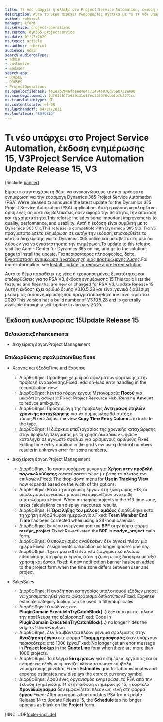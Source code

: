 ```yaml
---
title: Τι νέο υπάρχει ή άλλαξε στο Project Service Automation, έκδοση ενημέρωσης 15, V3
description: Αυτό το θέμα παρέχει πληροφορίες σχετικά με το τι νέο υπάρχει Project Service Automation, έκδοση ενημέρωσης 15, V3.
author: ruhercul
manager: kfend
ms.service: project-operations
ms.custom: dyn365-projectservice
ms.date: 01/27/2020
ms.topic: article
ms.author: ruhercul
audience: Admin
search.audienceType:
- admin
- customizer
- enduser
search.app:
- D365CE
- D365PS
- ProjectOperations
ms.openlocfilehash: fe1e2b2046faeee4e4c71484a976d70e8722e090
ms.sourcegitcommit: 3d78338773929121d17ec3386f6cb67bfb2272cc
ms.translationtype: HT
ms.contentlocale: el-GR
ms.lasthandoff: 04/27/2021
ms.locfileid: "5949319"
---
```

# <a name="project-service-automation-update-release-15-v3"></a><span data-ttu-id="5293e-103">Τι νέο υπάρχει στο Project Service Automation, έκδοση ενημέρωσης 15, V3</span><span class="sxs-lookup"><span data-stu-id="5293e-103">Project Service Automation Update Release 15, V3</span></span>

[!include [banner](../includes/psa-now-project-operations.md)]

<span data-ttu-id="5293e-104">Είμαστε στην ευχάριστη θέση να ανακοινώσουμε την πιο πρόσφατη ενημέρωση για την εφαρμογή Dynamics 365 Project Service Automation (PSA).</span><span class="sxs-lookup"><span data-stu-id="5293e-104">We’re pleased to announce the latest update for the Dynamics 365 Project Service Automation (PSA) application.</span></span> <span data-ttu-id="5293e-105">Αυτή η έκδοση περιλαμβάνει ορισμένες σημαντικές βελτιώσεις όσον αφορά την ποιότητα, την απόδοση και τη χρηστικότητα.</span><span class="sxs-lookup"><span data-stu-id="5293e-105">This release includes some important improvements to quality, performance, and usability.</span></span> <span data-ttu-id="5293e-106">Αυτή η έκδοση είναι συμβατή με το Dynamics 365 9.x.</span><span class="sxs-lookup"><span data-stu-id="5293e-106">This release is compatible with Dynamics 365 9.x.</span></span> <span data-ttu-id="5293e-107">Για να πραγματοποιήσετε ενημέρωση σε αυτήν την έκδοση, επισκεφθείτε το κέντρο διαχείρισης για το Dynamics 365 online και μεταβείτε στη σελίδα λύσεων για να εγκαταστήσετε την ενημέρωση.</span><span class="sxs-lookup"><span data-stu-id="5293e-107">To update to this release, visit the Admin Center for Dynamics 365 online, and go to the solutions page to install the update.</span></span> <span data-ttu-id="5293e-108">Για περισσότερες πληροφορίες, δείτε [Εγκατάσταση, ενημέρωση ή κατάργηση μιας προτιμώμενης λύσης](/power-platform/admin/install-remove-preferred-solution).</span><span class="sxs-lookup"><span data-stu-id="5293e-108">For more information, see [Install, update, or remove a preferred solution](/power-platform/admin/install-remove-preferred-solution).</span></span>

<span data-ttu-id="5293e-109">Αυτό το θέμα παραθέτει τις νέες ή τροποποιημένες δυνατότητες και επιδιορθώσεις για το PSA V3, έκδοση ενημέρωσης 15.</span><span class="sxs-lookup"><span data-stu-id="5293e-109">This topic lists the features and fixes that are new or changed for PSA V3, Update Release 15.</span></span> <span data-ttu-id="5293e-110">Αυτή η έκδοση έχει αριθμό δομής V3.10.5.28 και είναι γενικά διαθέσιμη μέσω μιας αυτοενημέρωσης που πραγματοποιήθηκε τον Ιανουάριο του 2020.</span><span class="sxs-lookup"><span data-stu-id="5293e-110">This version has a build number of V3.10.5.28 and is generally available through a self-update in January 2020.</span></span>

## <a name="update-release-15"></a><span data-ttu-id="5293e-111">Έκδοση κυκλοφορίας 15</span><span class="sxs-lookup"><span data-stu-id="5293e-111">Update Release 15</span></span> 

### <a name="enhancements"></a><span data-ttu-id="5293e-112">Βελτιώσεις</span><span class="sxs-lookup"><span data-stu-id="5293e-112">Enhancements</span></span>

- <span data-ttu-id="5293e-113">Διαχείριση έργων</span><span class="sxs-lookup"><span data-stu-id="5293e-113">Project Management</span></span>

### <a name="bug-fixes"></a><span data-ttu-id="5293e-114">Επιδιορθώσεις σφαλμάτων</span><span class="sxs-lookup"><span data-stu-id="5293e-114">Bug fixes</span></span>

- <span data-ttu-id="5293e-115">Χρόνος και έξοδα</span><span class="sxs-lookup"><span data-stu-id="5293e-115">Time and Expense</span></span>

  - <span data-ttu-id="5293e-116">Διορθώθηκε: Προσθήκη χειρισμού σφαλμάτων φόρτωσης στην προβολή εναρμόνισης.</span><span class="sxs-lookup"><span data-stu-id="5293e-116">Fixed: Add on-load error handling in the reconciliation view.</span></span>
  - <span data-ttu-id="5293e-117">Διορθώθηκε: Κέντρο πόρων έργου: Μετονομασία **Ποσού** για μικρότερη ασάφεια.</span><span class="sxs-lookup"><span data-stu-id="5293e-117">Fixed: Project Resource Hub: Rename **Amount** to reduce ambiguity.</span></span>
  - <span data-ttu-id="5293e-118">Διορθώθηκε: Προσαρμογή της προβολής **Αντιγραφή στηλών χρονικής καταχώρησης** για να συμπεριληφθεί αυτός ο τύπος.</span><span class="sxs-lookup"><span data-stu-id="5293e-118">Fixed: Adjust the view **Copy Time Entry Columns** to include the type.</span></span>
  - <span data-ttu-id="5293e-119">Διορθώθηκε: Η διάρκεια επεξεργασίας της χρονικής καταχώρησης στην προβολή πλέγματος με τη χρήση δεκαδικών ψηφίων καταλήγει σε άγνωστο σφάλμα για ορισμένους αριθμούς.</span><span class="sxs-lookup"><span data-stu-id="5293e-119">Fixed: Editing time entry duration in the grid view using decimal numbers results in unknown error for some numbers.</span></span>

- <span data-ttu-id="5293e-120">Διαχείριση έργων</span><span class="sxs-lookup"><span data-stu-id="5293e-120">Project Management</span></span>

  - <span data-ttu-id="5293e-121">Διορθώθηκε: Το αναπτυσσόμενο μενού για **Χρήση στην προβολή παρακολούθησης** αναπτύσσεται τώρα με βάση το πλάτος των επιλογών.</span><span class="sxs-lookup"><span data-stu-id="5293e-121">Fixed: The drop-down menu for **Use in Tracking View** now expands based on the width of the options.</span></span>
  - <span data-ttu-id="5293e-122">Διορθώθηκε: Κατά τη διαχείριση έργων στη ζώνη ώρας +13, οι υπολογισμοί εργασιών μπορεί να εμφανίζουν ανακριβή αποτελέσματα.</span><span class="sxs-lookup"><span data-stu-id="5293e-122">Fixed: When managing projects in the +13 time zone, tasks calculations can display inaccurate results.</span></span>
  - <span data-ttu-id="5293e-123">Διορθώθηκε: Η **Ώρα λήξης του μέλους ομάδας** διορθώθηκε κατά τη χρήση ενός 24ωρου ημερολογίου.</span><span class="sxs-lookup"><span data-stu-id="5293e-123">Fixed: **Team Member End Time** has been corrected when using a 24-hour calendar.</span></span>
  - <span data-ttu-id="5293e-124">Διορθώθηκε: Εκ νέου ενεργοποίηση του **BPF** στην κύρια φόρμα **msdyn_project**.</span><span class="sxs-lookup"><span data-stu-id="5293e-124">Fixed: Re-activated the **BPF** in **msdyn_project** main form.</span></span>
  - <span data-ttu-id="5293e-125">Διορθώθηκε: Ο υπολογισμός αναθέσεων δεν αγνοεί πλέον μία ημέρα.</span><span class="sxs-lookup"><span data-stu-id="5293e-125">Fixed: Assignments calculation no longer ignores one day.</span></span>
  - <span data-ttu-id="5293e-126">Διορθώθηκε: Έχει προστεθεί ένα νέο διαφημιστικό πλαίσιο ειδοποίησης στη φόρμα έργου, όταν η ζώνη ώρας διαφέρει μεταξύ χρήστη και έργου.</span><span class="sxs-lookup"><span data-stu-id="5293e-126">Fixed: A new notification banner has been added to the project form when the time zone differs between user and project.</span></span>

- <span data-ttu-id="5293e-127">Sales</span><span class="sxs-lookup"><span data-stu-id="5293e-127">Sales</span></span>

  - <span data-ttu-id="5293e-128">Διορθώθηκε: Η αναζήτηση κατηγορίας υπολογισμού εξόδων μπορεί να χρησιμοποιηθεί για το φιλτράρισμα διπλοτύπων.</span><span class="sxs-lookup"><span data-stu-id="5293e-128">Fixed: Expense estimate category lookup can be used to filter duplicates.</span></span>
  - <span data-ttu-id="5293e-129">Διορθώθηκε: Ο κώδικας στο **PluginDomain.ExecuteInTryCatchBlock(..)** δεν αποκρύπτει πλέον την προέλευση της εξαίρεσης.</span><span class="sxs-lookup"><span data-stu-id="5293e-129">Fixed: Code in **PluginDomain.ExecuteInTryCatchBlock(..)** no longer hides the origin of the exception.</span></span>
  - <span data-ttu-id="5293e-130">Διορθώθηκε: Δεν λαμβάνεται πλέον μήνυμα σφάλματος στην **Αναζήτηση έργου** στη φόρμα **"Γραμμή προσφοράς** όταν υπάρχουν περισσότερα από 1000 έργα.</span><span class="sxs-lookup"><span data-stu-id="5293e-130">Fixed: No longer get an error message in **Project lookup** in the **Quote Line** form when there are more than 1000 projects.</span></span>
  - <span data-ttu-id="5293e-131">Διορθώθηκε: Το πλέγμα **Εκτιμήσεων** για εκτιμήσεις εργασίας και οι εκτιμήσεις εξόδων εμφανίζει πλέον το σωστό σύμβολο νομισματικής μονάδας.</span><span class="sxs-lookup"><span data-stu-id="5293e-131">Fixed: **Estimates** grid for labor estimates and expense estimates now displays the correct currency symbol.</span></span>
  - <span data-ttu-id="5293e-132">Διορθώθηκε: Αφού ένας οργανισμός ενημερώσει το PSA από την έκδοση ενημέρωσης 14 στην έκδοση ενημέρωσης 15, η καρτέλα **Χρονοδιάγραμμα** δεν εμφανίζεται πλέον ως κενή στη φόρμα **έργου**.</span><span class="sxs-lookup"><span data-stu-id="5293e-132">Fixed: After an organization updates PSA from Update Release 14 to Update Release 15, the **Schedule** tab no longer appears as blank on the **Project** form.</span></span>


[!INCLUDE[footer-include](../includes/footer-banner.md)]